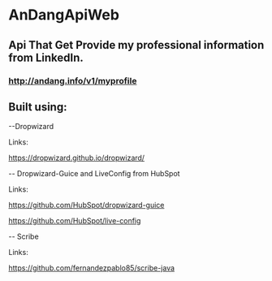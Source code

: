 AnDangApiWeb
============

## Api That Get Provide my professional information from LinkedIn.

### http://andang.info/v1/myprofile

## Built using:
--Dropwizard

Links: 

https://dropwizard.github.io/dropwizard/

-- Dropwizard-Guice and LiveConfig from HubSpot 

Links: 

https://github.com/HubSpot/dropwizard-guice

https://github.com/HubSpot/live-config

-- Scribe

Links:

https://github.com/fernandezpablo85/scribe-java
